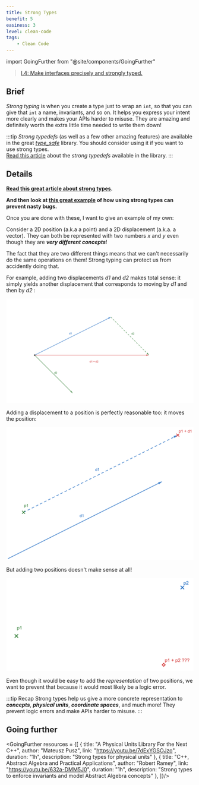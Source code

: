 ```yaml
---
title: Strong Types
benefit: 5
easiness: 3
level: clean-code
tags:
    - Clean Code
---
```

import GoingFurther from "@site/components/GoingFurther"

> [I.4: Make interfaces precisely and strongly typed.](https://isocpp.github.io/CppCoreGuidelines/CppCoreGuidelines#i4-make-interfaces-precisely-and-strongly-typed)

## Brief

*Strong typing* is when you create a type just to wrap an `int`,  so that you can give that `int` a name, invariants, and so on. It helps you express your intent more clearly and makes your APIs harder to misuse. They are amazing and definitely worth the extra little time needed to write them down!

:::tip
*Strong typedefs* (as well as a few other amazing features) are available in the great [*type_safe*](https://github.com/foonathan/type_safe) library. You should consider using it if you want to use strong types.<br/>
[Read this article](https://www.foonathan.net/2016/10/strong-typedefs/) about the *strong typedefs* available in the library.
:::

## Details

[**Read this great article about strong types**](https://www.fluentcpp.com/2016/12/08/strong-types-for-strong-interfaces/).

**And then look at [this great example](https://youtu.be/ojZbFIQSdl8?t=1444) of how using strong types can prevent nasty bugs.**

Once you are done with these, I want to give an example of my own:

Consider a 2D position (a.k.a a point) and a 2D displacement (a.k.a. a vector). They can both be represented with two numbers *x* and *y* even though they are **_very different concepts_**!

The fact that they are two different things means that we can't necessarily do the same operations on them! Strong typing can protect us from accidently doing that.

For example, adding two displacements *d1* and *d2* makes total sense: it simply yields another displacement that corresponds to moving by *d1* and then by *d2* :

![](./img/displacement-addition.png)

Adding a displacement to a position is perfectly reasonable too: it moves the position:

![](./img/displacement-position-addition.png)

But adding two positions doesn't make sense at all!

![](./img/point-addition.png)

Even though it would be easy to add the *representation* of two positions, we want to prevent that because it would most likely be a logic error.

:::tip Recap
Strong types help us give a more concrete representation to ***concepts***, ***physical units***, ***coordinate spaces***, and much more! They prevent logic errors and make APIs harder to misuse.
:::

## Going further

<GoingFurther resources = {[
    {
        title: "A Physical Units Library For the Next C++",
        author: "Mateusz Pusz",
        link: "https://youtu.be/7dExYGSOJzo",
        duration: "1h",
        description: "Strong types for physical units"
    },
    {
        title: "C++, Abstract Algebra and Practical Applications",
        author: "Robert Ramey",
        link: "https://youtu.be/632a-DMM5J0",
        duration: "1h",
        description: "Strong types to enforce invariants and model Abstract Algebra concepts"
    },
]}/>